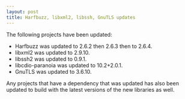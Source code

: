 ```yaml
---
layout: post
title: Harfbuzz, libxml2, libssh, GnuTLS updates
---
```


The following projects have been updated:
* Harfbuzz was updated to 2.6.2 then 2.6.3 then to 2.6.4.
* libxml2 was updated to 2.9.10.
* libssh2 was updated to 0.9.1.
* libcdio-paranoia was updated to 10.2+2.0.1.
* GnuTLS was updated to 3.6.10.

Any projects that have a dependency that was updated has also been updated to build with the latest versions of the new libraries as well.